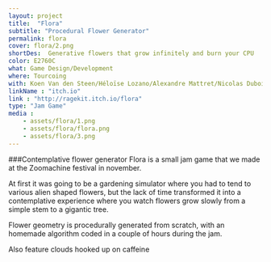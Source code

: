 ```yaml
---
layout: project
title:  "Flora"
subtitle: "Procedural Flower Generator"
permalink: flora
cover: flora/2.png
shortDes:  Generative flowers that grow infinitely and burn your CPU
color: E2760C
what: Game Design/Development
where: Tourcoing
with: Koen Van den Steen/Héloïse Lozano/Alexandre Mattret/Nicolas Dubois
linkName : "itch.io"
link : "http://ragekit.itch.io/flora"
type: "Jam Game"
media :
    - assets/flora/1.png
    - assets/flora/flora.png
    - assets/flora/3.png
---
```



###Contemplative flower generator
Flora is a small jam game that we made at the Zoomachine festival in november.

At first it was going to be a gardening simulator where you had to tend to various alien shaped flowers, but the lack of time transformed it into a contemplative experience where you watch flowers grow slowly from a simple stem to a gigantic tree.


Flower geometry is procedurally generated from scratch, with an homemade algorithm coded in a couple of hours during the jam. 

Also feature clouds hooked up on caffeine